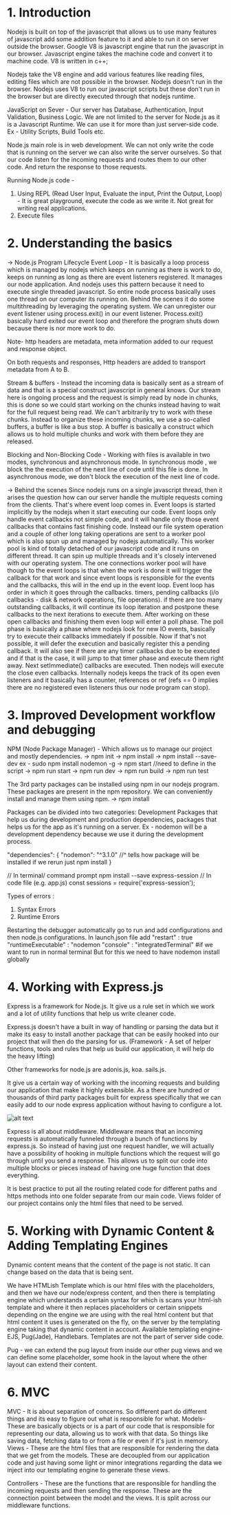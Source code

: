 # 1. Introduction

Nodejs is built on top of the javascript that allows us to use many features of javascript add some addition feature to it and able to run it on server outside the browser.
Google V8 is javascript engine that run the javascript in our browser. Javascript engine takes the machine code and convert it to machine code. V8 is written in c++;

Nodejs take the V8 engine and add various features like reading files, editing files which are not possible in the browser. Nodejs doesn't run in the browser. Nodejs uses V8 to run our javascript scripts but these don't run in the browser but are directly executed through that nodejs runtime.

JavaScript on Sever -
Our server has Database, Authentication, Input Validation, Business Logic.
We are not limited to the server for Node.js as it is a Javascript Runtime. We can use it for more than just server-side code. Ex - Utility Scripts, Build Tools etc.

Node.js main role is in web development. We can not only write the code that is running on the server we can also write the server ourselves. So that our code listen for the incoming requests and routes them to our other code. And return the response to those requests.

Running Node.js code -

1. Using REPL (Read User Input, Evaluate the input, Print the Output, Loop) - It is great playground, execute the code as we write it. Not great for writing real applications.
2. Execute files

# 2. Understanding the basics

-> Node.js Program Lifecycle
Event Loop - It is basically a loop process which is managed by nodejs which keeps on running as there is work to do, keeps on running as long as there are event listeners registered. It manages our node application. And nodejs uses this pattern because it need to execute single threaded javascript. So entire node process basically uses one thread on our computer its running on. Behind the scenes it do some multithreading by leveraging the operating system.
We can unregister our event listener using process.exit() in our event listener. Process.exit() basically hard exited our event loop and therefore the program shuts down because there is nor more work to do.

Note- http headers are metadata, meta information added to our request and response object.

On both requests and responses, Http headers are added to transport metadata from A to B.

Stream & buffers - Instead the incoming data is basically sent as a stream of data and that is a special construct javascript in general knows. Our stream here is ongoing process and the request is simply read by node in chunks, this is done so we could start working on the chunks instead having to wait for the full request being read.
We can't arbitrarily try to work with these chunks. Instead to organize these incoming chunks, we use a so-called buffers, a buffer is like a bus stop. A buffer is basically a construct which allows us to hold multiple chunks and work with them before they are released.

Blocking and Non-Blocking Code -
Working with files is available in two modes, synchronous and asynchronous mode.
In synchronous mode , we block the the execution of the next line of code until this file is done.
In asynchronous mode, we don't block the execution of the next line of code.

-> Behind the scenes
Since nodejs runs on a single javascript thread, then it arises the question how can our server handle the multiple requests coming from the clients.
That's where event loop comes in. Event loops is started implicitly by the nodejs when it start executing our code. Event loops only handle event callbacks not simple code, and it will handle only those event callbacks that contains fast finishing code.
Instead our file system operation and a couple of other long taking operations are sent to a worker pool which is also spun up and managed by nodejs automatically.
This worker pool is kind of totally detached of our javascript code and it runs on different thread. It can spin up multiple threads and it's closely intervened with our operating system.
The one connections worker pool will have though to the event loops is that when the work is done it will trigger the callback for that work and since event loops is responsible for the events and the callbacks, this will in the end up in the event loop.
Event loop has order in which it goes through the callbacks.
timers, pending callbacks (i/o callbacks - disk & network operations, file operations).
if there are too many outstanding callbacks, it will continue its loop iteration and postpone these callbacks to the next iterations to execute them.
After working on these open callbacks and finishing them even loop will enter a poll phase. The poll phase is basically a phase where nodejs look for new IO events, basically try to execute their callbacks immediately if possible. Now if that's not possible, it will defer the execution and basically register this a pending callback. It will also see if there are any timer callbacks due to be executed and if that is the case, it will jump to that timer phase and execute them right away. Next setImmediate() callbacks are executed. Then nodejs will execute the close even callbacks.
Internally nodejs keeps the track of its open even listeners and it basically has a counter, references or ref (refs == 0 implies there are no registered even listeners thus our node program can stop).

# 3. Improved Development workflow and debugging

NPM (Node Package Manager) -
Which allows us to manage our project and mostly dependencies.
-> npm init
-> npm install <package-name>
-> npm install <package-name> --save-dev
ex - sudo npm install nodemon -g
-> npm start //need to define in the script
-> npm run start
-> npm run dev
-> npm run build
-> npm run test

The 3rd party packages can be installed using npm in our nodejs program. These packages are present in the npm repository. We can conveniently install and manage them using npm.
-> npm install <package-name>

Packages can be divided into two categories:
Development Packages that help us during development and production dependencies, packages that helps us for the app as it's running on a server. Ex - nodemon will be a development dependency because we use it during the development process.

"dependencies": {
"nodemon": "^3.1.0" //^ tells how package will be installed if we rerun just npm install
}

// In terminal/ command prompt
npm install --save express-session
// In code file (e.g. app.js)
const sessions = require('express-session');

Types of errors :

1. Syntax Errors
2. Runtime Errors

Restarting the debugger automatically
go to run and add configurations and then node.js configurations. In launch.json file add
"restart" : true
"runtimeExecutable" : "nodemon
"console" : "integratedTerminal" #if we want to run in normal terminal
But for this we need to have nodemon install globally

# 4. Working with Express.js

Express is a framework for Node.js.
It give us a rule set in which we work and a lot of utility functions that help us write cleaner code.

Express.js doesn't have a built in way of handling or parsing the data but it make its easy to install another package that can be easily hooked into our project that will then do the parsing for us.
(Framework - A set of helper functions, tools and rules that help us build our application, it will help do the heavy lifting)

Other frameworks for node.js are adonis.js, koa. sails.js.

It give us a certain way of working with the incoming requests and building our application that make it highly extensible. As a there are hundred or thousands of third party packages built for express specifically that we can easily add to our node express application without having to configure a lot.

![alt text](image.png)

Express is all about middleware. Middleware means that an incoming requests is automatically funneled through a bunch of functions by express.js. So instead of having just one request handler, we will actually have a possibility of hooking in multiple functions which the request will go through until you send a response. This allows us to split our code into multiple blocks or pieces instead of having one huge function that does everything.

It is best practice to put all the routing related code for different paths and https methods into one folder separate from our main code.
Views folder of our project contains only the html files that need to be served.

# 5. Working with Dynamic Content & Adding Templating Engines

Dynamic content means that the content of the page is not static. It can change based on the data that is being sent.

We have HTMLish Template which is our html files with the placeholders, and then we have our node/express content, and then there is templating engine which understands a certain syntax for which is scans your html-ish template and where it then replaces placeholders or certain snippets depending on the engine we are using with the real html content but that html content it uses is generated on the fly, on the server by the templating engine taking that dynamic content in account.
Available templating engine- EJS, Pug(Jade), Handlebars.
Templates are not the part of server side code.

Pug - we can extend the pug layout from inside our other pug views and we can define some placeholder, some hook in the layout where the other layout can extend their content.

# 6. MVC

MVC - It is about separation of concerns. So different part do different things and its easy to figure out what is responsible for what.
Models- These are basically objects or is a part of our code that is responsible for representing our data, allowing us to work with that data.
So things like saving data, fetching data to or from a file or even if it's just in memory.
Views - These are the html files that are responsible for rendering the data that we get from the models. These are decoupled from our application code and just having some light or minor integrations regarding the data we inject into our templating engine to generate these views.

Controllers - These are the functions that are responsible for handling the incoming requests and then sending the response. These are the connection point between the model and the views.
It is split across our middleware functions.
